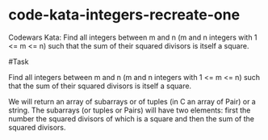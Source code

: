 # code-kata-integers-recreate-one
Codewars Kata: Find all integers between m and n (m and n integers with 1 &lt;= m &lt;= n) such that the sum of their squared divisors is itself a square. 

#Task

Find all integers between m and n (m and n integers with 1 <= m <= n) such that the sum of their squared divisors is itself a square.

We will return an array of subarrays or of tuples (in C an array of Pair) or a string. The subarrays (or tuples or Pairs) will have two elements: first the number the squared divisors of which is a square and then the sum of the squared divisors.
